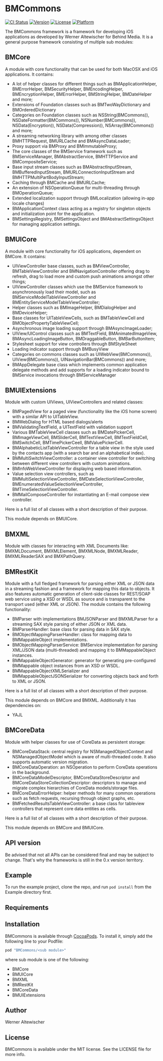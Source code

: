 # BMCommons

[![CI Status](http://img.shields.io/travis/werner77/BMCommons.svg?style=flat)](https://travis-ci.org/werner77/BMCommons)
[![Version](https://img.shields.io/cocoapods/v/BMCommons.svg?style=flat)](http://cocoapods.org/pods/BMCommons)
[![License](https://img.shields.io/cocoapods/l/BMCommons.svg?style=flat)](http://cocoapods.org/pods/BMCommons)
[![Platform](https://img.shields.io/cocoapods/p/BMCommons.svg?style=flat)](http://cocoapods.org/pods/BMCommons)

The BMCommons framework is a framework for developing iOS applications as developed by Werner Altewischer for Behind Media.
It is a general purpose framework consisting of multiple sub modules:

BMCore
----------

A module with core functionality that can be used for both MacOSX and iOS applications. It contains:

- A lot of helper classes for different things such as BMApplicationHelper, BMErrorHelper, BMSecurityHelper, BMEncodingHelper, BMEncryptionHelper, BMErrorHelper, BMStringHelper, BMDateHelper and more;
- Extensions of Foundation classes such as BMTwoWayDictionary and BMOrderedDictionary
- Categories on Foundation classes such as NSString(BMCommons)), NSDateFormatter(BMCommons)), NSNumber(BMCommons)), NSData(Encryption)), NSData(Compression)), NSArray(BMCommons)) and more;
- A streaming networking library with among other classes BMHTTPRequest, BMURLCache and BMAsyncDataLoader;
- Proxy support via BMProxy and BMImmutableProxy;
- The core classes of the BMService framework such as BMServiceManager, BMAbstractService, BMHTTPService and BMCompositeService;
- Base input stream classes such as BMAbstractInputStream, BMBufferedInputStream, BMURLConnectionInputStream and BMHTTPMultiPartBodyInputStream;
- Caching through BMCache and BMURLCache;
- An extension of NSOperationQueue for multi-threading through BMOperationQueue;
- Extended localization support through BMLocalization (allowing in-app locale changes)
- BMApplicationContext class acting as a registry for singleton objects and initialization point for the application.
- BMSettingsRegistry, BMSettingsObject and BMAbstractSettingsObject for managing application settings.

BMUICore
----------

A module with core functionality for iOS applications, dependent on BMCore. It contains:

- UIViewController base classes, such as BMViewController, BMTableViewController and BMNavigationController offering drag to refresh, drag to load more and custom push animations amongst other things;
- UIViewController classes which use the BMService framework to asynchronously load their model, such as BMServiceModelTableViewController and BMEntityServiceModelTableViewController;
- Helper classes such as BMImageHelper, BMDialogHelper and BMDeviceHelper;
- Base classes for UITableViewCells, such as BMTableViewCell and BMObjectPropertyTableViewCell;
- Asynchronous image loading support through BMAsyncImageLoader;
- UIView/UIControl classes such as BMTextField, BMAnimatedImageView, BMAsyncLoadingImageButton, BMDraggableButton, BMBarButtonItem;
- Stylesheet support for view controllers through BMStyleSheet
- Loading indicator support through BMBusyView
- Categories on commons classes such as UIWebView(BMCommons)), UIView(BMCommons)), UINavigationBar(BMCommons)) and more;
- BMAppDelegate base class which implements common application delegate methods and add supports for a loading indicator bound to BMService invocations through BMServiceManager

BMUIExtensions
----------

Module with custom UIViews, UIViewControllers and related classes:

- BMPagedView for a paged view (functionality like the iOS home screen) with a similar API to UITableView.
- BMWebDialog for HTML based dialogs/alerts
- BMValidatingTextField, a UITextField with validation support
- Various BMTableViewCell classes such as BMDatePickerCell, BMImageViewCell, BMSliderCell, BMTextViewCell, BMTextFieldCell, BMSwitchCell, BMTimePickerCeell, BMValuePickerCell.
- BMAlphabeticListTableViewController for a table view in the style used by the contacts app (with a search bar and an alphabetical index).
- BMMultiSwitchViewController: a container view controller for switching between different view controllers with custom animations.
- BMInfoWebViewController for displaying web based information.
- Value selection view controllers, such as BMMultiSelectionViewController, BMDateSelectionViewController, BMEnumeratedValueSelectionViewController, BMTimeSelectionViewController.
- BMMailComposeController for instantiating an E-mail compose view controller.

Here is a full list of all classes with a short description of their purpose.

This module depends on BMUICore.

BMXML
----------

Module with classes for interacting with XML Documents like: BMXMLDocument, BMXMLElement, BMXMLNode, BMXMLReader, BMXMLReaderSAX and BMXPathQuery.

BMRestKit
----------

Module with a full fledged framework for parsing either XML or JSON data in a streaming fashion and a framework for mapping this data to objects.
It also features automatic generation of client-side classes for REST/SOAP web service using a XSD or WSDL as source and is transparent to the transport used (either XML or JSON).
The module contains the following functionality:

- BMParser with implementations BMJSONParser and BMXMLParser for a streaming SAX style parsing of either JSON or XML data.
- BMParserHandler: base class for parsing data in SAX style.
- BMObjectMappingParserHandler: class for mapping data to BMMappableObject implementations.
- BMObjectMappingParserService: BMService implementation for parsing XML/JSON data (multi-threaded) and mapping it to BMMappableObject instances.
- BMMappableObjectGenerator: generator for generating pre-configured BMMappable object instances from an XSD or WSDL.
- BMMappableObjectXMLSerializer and BMMappableObjectJSONSerializer for converting objects back and forth to XML or JSON.

Here is a full list of all classes with a short description of their purpose.

This module depends on BMCore and BMXML. Additionally it has dependencies on:

- YAJL

BMCoreData
----------

Module with helper classes for use of CoreData as persistent storage:

- BMCoreDataStack: central registry for NSManagedObjectContext and NSManagedObjectModel which is aware of multi-threaded code. It also supports automatic version migration.
- BMCoreDataOperation: an NSOperation to perform CoreData operations in the background.
- BMCoreDataModelDescriptor, BMCoreDataStoreDescriptor and BMCoreDataStoreCollectionDescriptor: descriptors to manage and migrate complex hierarchies of CoreData models/storage files.
- BMCoreDataErrorHelper: helper methods for many common operations such as fetch requests, recursing through object graphs, etc.
- BMFetchedResultsTableViewController: a base class for tableview controllers that represent core data entities as cells.

Here is a full list of all classes with a short description of their purpose.

This module depends on BMCore and BMUICore.

## API version

Be advised that not all APIs can be considered final and may be subject to change. That's why the frameworks is still in the 0.x version territory.

## Example

To run the example project, clone the repo, and run `pod install` from the Example directory first.

## Requirements

## Installation

BMCommons is available through [CocoaPods](http://cocoapods.org). To install
it, simply add the following line to your Podfile:

```ruby
pod "BMCommons/<sub module>"
```

where sub module is one of the following:

- BMCore
- BMUICore
- BMXML
- BMRestKit
- BMCoreData
- BMUIExtensions

## Author

Werner Altewischer

## License

BMCommons is available under the MIT license. See the LICENSE file for more info.
